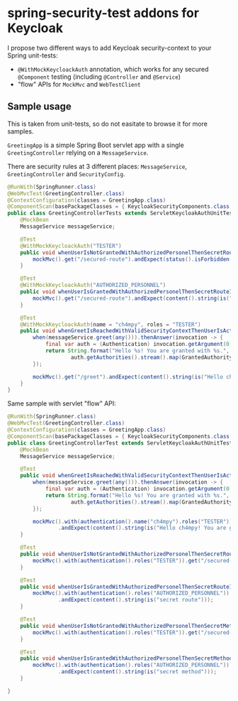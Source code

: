 # spring-security-test addons for Keycloak

I propose two different ways to add Keycloak security-context to your Spring unit-tests:
  * `@WithMockKeycloackAuth` annotation, which works for any secured `@Component` testing (including `@Controller` and `@Service`)
  * "flow" APIs for `MockMvc` and `WebTestClient`

## Sample usage
This is taken from unit-tests, so do not easitate to browse it for more samples.

`GreetingApp` is a simple Spring Boot servlet app with a single `GreetingController` relying on a `MessageService`.

There are security rules at 3 different places: `MessageService`, `GreetingController` and `SecurityConfig`.

``` java
@RunWith(SpringRunner.class)
@WebMvcTest(GreetingController.class)
@ContextConfiguration(classes = GreetingApp.class)
@ComponentScan(basePackageClasses = { KeycloakSecurityComponents.class, KeycloakSpringBootConfigResolver.class })
public class GreetingControllerTests extends ServletKeycloakAuthUnitTestingSupport {
	@MockBean
	MessageService messageService;

	@Test
	@WithMockKeycloackAuth("TESTER")
	public void whenUserIsNotGrantedWithAuthorizedPersonelThenSecretRouteIsNotAccessible() throws Exception {
		mockMvc().get("/secured-route").andExpect(status().isForbidden());
	}

	@Test
	@WithMockKeycloackAuth("AUTHORIZED_PERSONNEL")
	public void whenUserIsGrantedWithAuthorizedPersonelThenSecretRouteIsAccessible() throws Exception {
		mockMvc().get("/secured-route").andExpect(content().string(is("secret route")));
	}

	@Test
	@WithMockKeycloackAuth(name = "ch4mpy", roles = "TESTER")
	public void whenGreetIsReachedWithValidSecurityContextThenUserIsActuallyGreeted() throws Exception {
		when(messageService.greet(any())).thenAnswer(invocation -> {
			final var auth = (Authentication) invocation.getArgument(0);
			return String.format("Hello %s! You are granted with %s.", auth.getName(),
					auth.getAuthorities().stream().map(GrantedAuthority::getAuthority).collect(Collectors.toList()));
		});

		mockMvc().get("/greet").andExpect(content().string(is("Hello ch4mpy! You are granted with [ROLE_TESTER].")));
	}
}
```

Same sample with servlet "flow" API:
```java
@RunWith(SpringRunner.class)
@WebMvcTest(GreetingController.class)
@ContextConfiguration(classes = GreetingApp.class)
@ComponentScan(basePackageClasses = { KeycloakSecurityComponents.class, KeycloakSpringBootConfigResolver.class })
public class GreetingControllerTest extends ServletKeycloakAuthUnitTestingSupport {
	@MockBean
	MessageService messageService;

	@Test
	public void whenGreetIsReachedWithValidSecurityContextThenUserIsActuallyGreeted() throws Exception {
		when(messageService.greet(any())).thenAnswer(invocation -> {
			final var auth = (Authentication) invocation.getArgument(0);
			return String.format("Hello %s! You are granted with %s.", auth.getName(),
					auth.getAuthorities().stream().map(GrantedAuthority::getAuthority).collect(Collectors.toList()));
		});

		mockMvc().with(authentication().name("ch4mpy").roles("TESTER")).get("/greet")
				.andExpect(content().string(is("Hello ch4mpy! You are granted with [ROLE_TESTER].")));
	}

	@Test
	public void whenUserIsNotGrantedWithAuthorizedPersonelThenSecretRouteIsNotAccessible() throws Exception {
		mockMvc().with(authentication().roles("TESTER")).get("/secured-route").andExpect(status().isForbidden());
	}

	@Test
	public void whenUserIsGrantedWithAuthorizedPersonelThenSecretRouteIsAccessible() throws Exception {
		mockMvc().with(authentication().roles("AUTHORIZED_PERSONNEL")).get("/secured-route")
				.andExpect(content().string(is("secret route")));
	}

	@Test
	public void whenUserIsNotGrantedWithAuthorizedPersonelThenSecretMethodIsNotAccessible() throws Exception {
		mockMvc().with(authentication().roles("TESTER")).get("/secured-method").andExpect(status().isForbidden());
	}

	@Test
	public void whenUserIsGrantedWithAuthorizedPersonelThenSecretMethodIsAccessible() throws Exception {
		mockMvc().with(authentication().roles("AUTHORIZED_PERSONNEL")).get("/secured-method")
				.andExpect(content().string(is("secret method")));
	}

}
```
